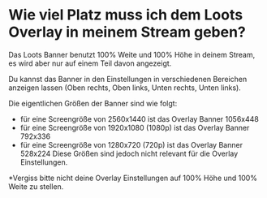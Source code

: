 # Wie viel Platz muss ich dem Loots Overlay in meinem Stream geben?

Das Loots Banner benutzt 100% Weite und 100% Höhe in deinem Stream, es wird aber nur auf einem Teil davon angezeigt.

Du kannst das Banner in den Einstellungen in verschiedenen Bereichen anzeigen lassen 
(Oben rechts, Oben links, Unten rechts, Unten links).

Die eigentlichen Größen der Banner sind wie folgt:
- für eine Screengröße von 2560x1440 ist das Overlay Banner 1056x448
- für eine Screengröße von 1920x1080 (1080p) ist das Overlay Banner 792x336
- für eine Screengröße von 1280x720 (720p) ist das Overlay Banner 528x224
Diese Größen sind jedoch nicht relevant für die Overlay Einstellungen.

*Vergiss bitte nicht deine Overlay Einstellungen auf 100% Höhe und 100% Weite zu stellen.
